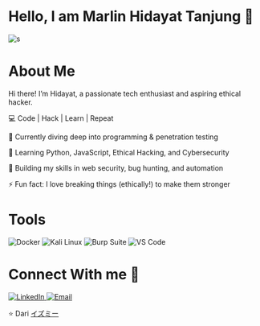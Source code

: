 # Hello, I am Marlin Hidayat Tanjung 👋
   ![s](https://github.com/user-attachments/assets/dd86ddc9-d4bc-4b6b-b2a6-46c1bc4b1c85)

# About Me
Hi there! I’m Hidayat, a passionate tech enthusiast and aspiring ethical hacker.

💻 Code | Hack | Learn | Repeat

🔭 Currently diving deep into programming & penetration testing

🌱 Learning Python, JavaScript, Ethical Hacking, and Cybersecurity

🚀 Building my skills in web security, bug hunting, and automation

⚡ Fun fact: I love breaking things (ethically!) to make them stronger

# Tools
<p align="left">
  <img src="https://img.shields.io/badge/Docker-2496ED?style=for-the-badge&logo=docker&logoColor=white" alt="Docker">
  <img src="https://img.shields.io/badge/Kali_Linux-557C94?style=for-the-badge&logo=kali-linux&logoColor=white" alt="Kali Linux">
  <img src="https://img.shields.io/badge/Burp_Suite-FF6B6B?style=for-the-badge" alt="Burp Suite">
  <img src="https://img.shields.io/badge/VS_Code-007ACC?style=for-the-badge&logo=visual-studio-code&logoColor=white" alt="VS Code">
</p>

# Connect With me 📩
<!-- LinkedIn -->
  <a href="https://www.linkedin.com/in/marlin-hidayat-tanjung/" target="_blank">
    <img src="https://img.shields.io/badge/LinkedIn-0077B5?style=for-the-badge&logo=linkedin&logoColor=white" alt="LinkedIn">
  </a>
  <!-- Email -->
  <a href="marlin.hidayat7780@gmail.com">
    <img src="https://img.shields.io/badge/Email-D14836?style=for-the-badge&logo=gmail&logoColor=white" alt="Email">
  </a>

  
⭐ Dari [イズミー](https://github.com/hidayat-tanjung/)
